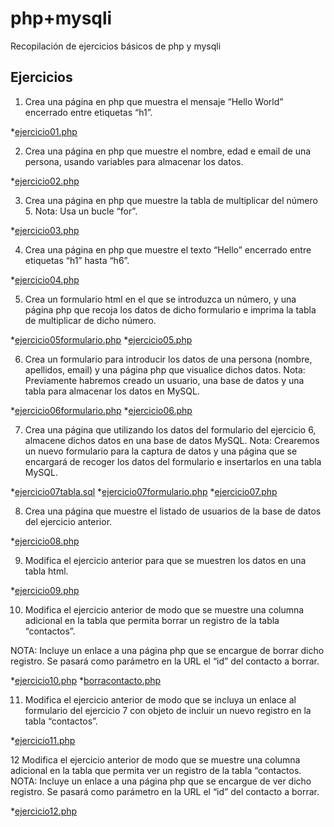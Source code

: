 # php+mysqli
Recopilación de ejercicios básicos de php y mysqli

## Ejercicios
1. Crea una página en php que muestra el mensaje “Hello World” encerrado entre etiquetas “h1”.

*[ejercicio01.php](ejercicio01.php)

2. Crea una página en php que muestre el nombre, edad e email de una persona, usando variables para almacenar los datos.

*[ejercicio02.php](ejercicio02.php)

3. Crea una página en php que muestre la tabla de multiplicar 
del número 5. Nota: Usa un bucle “for”.

*[ejercicio03.php](ejercicio03.php)

4. Crea una página en php que muestre el texto “Hello” encerrado entre etiquetas “h1” hasta “h6”.

*[ejercicio04.php](ejercicio04.php)

5. Crea un formulario html en el que se introduzca un número, y una página php que recoja los datos de dicho formulario e imprima la tabla de multiplicar de dicho número.

*[ejercicio05formulario.php](ejercicio05formulario.php)
*[ejercicio05.php](ejercicio05.php)

6. Crea un formulario para introducir los datos de una persona (nombre, apellidos, email) y una página php que visualice dichos datos.
Nota: Previamente habremos creado un usuario, una base de datos y una tabla para almacenar los datos en MySQL.

*[ejercicio06formulario.php](ejercicio06formulario.php)
*[ejercicio06.php](ejercicio06.php)

7. Crea una página que utilizando los datos del formulario del ejercicio 6, almacene dichos datos en una base de datos MySQL.
Nota: Crearemos un nuevo formulario para la captura de datos y una página que se encargará de recoger los datos del formulario e insertarlos en una tabla MySQL.

*[ejercicio07tabla.sql](ejercicio07tabla.sql)
*[ejercicio07formulario.php](ejercicio07formulario.php)
*[ejercicio07.php](ejercicio07.php)

8. Crea una página que muestre el listado de usuarios de la base de datos del ejercicio anterior.

*[ejercicio08.php](ejercicio08.php)

9. Modifica el ejercicio anterior para que se muestren los datos en una tabla html.

*[ejercicio09.php](ejercicio09.php)

10. Modifica el ejercicio anterior de modo que se muestre una columna adicional en la tabla que permita borrar un registro de la tabla “contactos”.

NOTA: Incluye un enlace a una página php que se encargue de borrar dicho registro. Se pasará como parámetro en la URL el “id” del contacto a borrar.

*[ejercicio10.php](ejercicio10.php)
*[borracontacto.php](borracontacto.php)

11. Modifica el ejercicio anterior de modo que se incluya un enlace al formulario del ejercicio 7 con objeto de incluir un nuevo registro en la tabla “contactos”.

*[ejercicio11.php](ejercicio11.php)

12 Modifica el ejercicio anterior de modo que se muestre una columna adicional en la tabla que permita ver un registro de la tabla “contactos.
NOTA: Incluye un enlace a una página php que se encargue de ver dicho registro. Se pasará como parámetro en la URL el “id” del contacto a borrar.

*[ejercicio12.php](ejercicio12.php)
